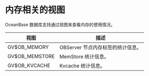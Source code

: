 # 内存相关的视图

OceanBase 数据库支持通过视图来查看内存的使用情况。

|                  视图                  | 描述                                                                | 
|---------------------------------------|----------------------------------------------------------------------|
| GV$OB_MEMORY                         | OBServer 节点内存标签的统计信息。                                           |
| GV$OB_MEMSTORE                       | MemStore 统计信息。                                                    |
| GV$OB_KVCACHE                        | Kvcache 统计信息。                                                     |